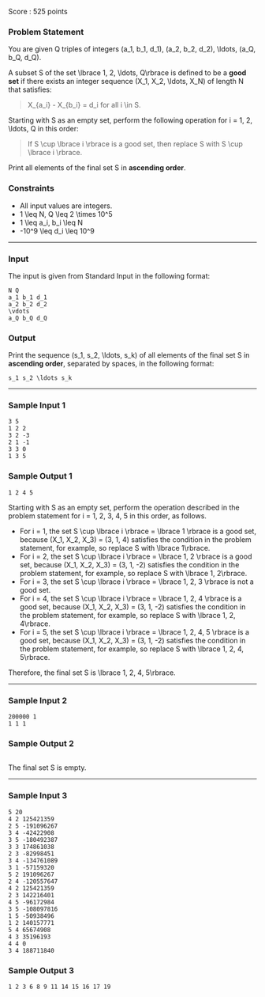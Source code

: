 Score : 525 points

### Problem Statement

You are given Q triples of integers (a\_1, b\_1, d\_1), (a\_2, b\_2, d\_2), \ldots, (a\_Q, b\_Q, d\_Q).

A subset S of the set \lbrace 1, 2, \ldots, Q\rbrace is defined to be a **good set** if there exists an integer sequence (X\_1, X\_2, \ldots, X\_N) of length N that satisfies:

> X\_{a\_i} - X\_{b\_i} = d\_i for all i \in S.

Starting with S as an empty set, perform the following operation for i = 1, 2, \ldots, Q in this order:

> If S \cup \lbrace i \rbrace is a good set, then replace S with S \cup \lbrace i \rbrace.

Print all elements of the final set S in **ascending order**.

### Constraints

* All input values are integers.
* 1 \leq N, Q \leq 2 \times 10^5
* 1 \leq a\_i, b\_i \leq N
* -10^9 \leq d\_i \leq 10^9

---

### Input

The input is given from Standard Input in the following format:

```
N Q
a_1 b_1 d_1
a_2 b_2 d_2
\vdots
a_Q b_Q d_Q
```

### Output

Print the sequence (s\_1, s\_2, \ldots, s\_k) of all elements of the final set S in **ascending order**, separated by spaces, in the following format:

```
s_1 s_2 \ldots s_k
```

---

### Sample Input 1

```
3 5
1 2 2
3 2 -3
2 1 -1
3 3 0
1 3 5
```

### Sample Output 1

```
1 2 4 5
```

Starting with S as an empty set, perform the operation described in the problem statement for i = 1, 2, 3, 4, 5 in this order, as follows.

* For i = 1, the set S \cup \lbrace i \rbrace = \lbrace 1 \rbrace is a good set, because (X\_1, X\_2, X\_3) = (3, 1, 4) satisfies the condition in the problem statement, for example, so replace S with \lbrace 1\rbrace.
* For i = 2, the set S \cup \lbrace i \rbrace = \lbrace 1, 2 \rbrace is a good set, because (X\_1, X\_2, X\_3) = (3, 1, -2) satisfies the condition in the problem statement, for example, so replace S with \lbrace 1, 2\rbrace.
* For i = 3, the set S \cup \lbrace i \rbrace = \lbrace 1, 2, 3 \rbrace is not a good set.
* For i = 4, the set S \cup \lbrace i \rbrace = \lbrace 1, 2, 4 \rbrace is a good set, because (X\_1, X\_2, X\_3) = (3, 1, -2) satisfies the condition in the problem statement, for example, so replace S with \lbrace 1, 2, 4\rbrace.
* For i = 5, the set S \cup \lbrace i \rbrace = \lbrace 1, 2, 4, 5 \rbrace is a good set, because (X\_1, X\_2, X\_3) = (3, 1, -2) satisfies the condition in the problem statement, for example, so replace S with \lbrace 1, 2, 4, 5\rbrace.

Therefore, the final set S is \lbrace 1, 2, 4, 5\rbrace.

---

### Sample Input 2

```
200000 1
1 1 1
```

### Sample Output 2

```

```

The final set S is empty.

---

### Sample Input 3

```
5 20
4 2 125421359
2 5 -191096267
3 4 -42422908
3 5 -180492387
3 3 174861038
2 3 -82998451
3 4 -134761089
3 1 -57159320
5 2 191096267
2 4 -120557647
4 2 125421359
2 3 142216401
4 5 -96172984
3 5 -108097816
1 5 -50938496
1 2 140157771
5 4 65674908
4 3 35196193
4 4 0
3 4 188711840
```

### Sample Output 3

```
1 2 3 6 8 9 11 14 15 16 17 19
```